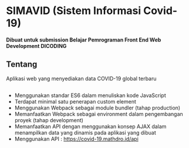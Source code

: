 # SIMAVID (Sistem Informasi Covid-19)
#### Dibuat untuk submission Belajar Pemrograman Front End Web Development DICODING
##

## Tentang
Aplikasi web yang menyediakan data COVID-19 global terbaru

##

- Menggunakan standar ES6 dalam menuliskan kode JavaScript
- Terdapat minimal satu penerapan custom element
- Menggunakan Webpack sebagai module bundler (tahap production) 
- Memanfaatkan Webpack sebagai environment dalam pengembangan proyek (tahap development) 
- Memanfaatkan API dengan menggunakan konsep AJAX dalam menampilkan data yang dinamis pada aplikasi yang dibuat 
- Menggunakan API : https://covid-19.mathdro.id/api
